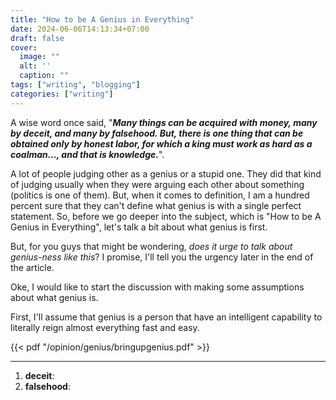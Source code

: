 ```yaml
---
title: "How to be A Genius in Everything"
date: 2024-06-06T14:13:34+07:00
draft: false
cover:
  image: ""
  alt: ''
  caption: ""
tags: ["writing", "blogging"]
categories: ["writing"]
---
```


A wise word once said, "***Many things can be acquired with money, many by deceit, and many by falsehood. But, there is one thing that can be obtained only by honest labor, for which a king must work as hard as a coalman..., and that is knowledge.***".

A lot of people judging other as a genius or a stupid one. They did that kind of judging usually when they were arguing each other about something (politics is one of them). But, when it comes to definition, I am a hundred percent sure that they can't define what genius is with a single perfect statement. So, before we go deeper into the subject, which is "How to be A Genius in Everything", let's talk a bit about what genius is first.

But, for you guys that might be wondering, *does it urge to talk about genius-ness like this*? I promise, I'll tell you the urgency later in the end of the article.

Oke, I would like to start the discussion with making some assumptions about what genius is.

First, I'll assume that genius is a person that have an intelligent capability to literally reign almost everything fast and easy.

{{< pdf "/opinion/genius/bringupgenius.pdf" >}}


---
1. **deceit**:
2. **falsehood**: 